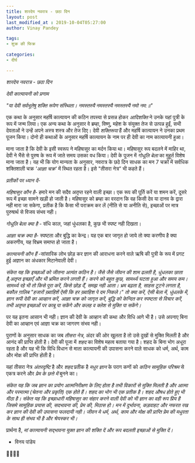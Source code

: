 ```yaml
---
title: शारदेय नवरात्र - छठा दिन
layout: post
last_modified_at : 2019-10-04T05:27:00
author: Vinay Pandey

tags:
- शुक्र की फिक्र

categories:
- दीर्घ

---
```


*शारदेय नवरात्र - छठा दिन*

*देवी कात्यायनी को प्रणाम*

_"या देवी सर्वभूतेषु शक्ति रूपेण संस्थिता।_
_नमस्तस्यै नमस्तस्यै नमस्तस्यै नमो नम:॥"_

एक कथा के अनुसार महर्षि कात्यायन की कठिन तपस्या से प्रसन्न होकर *आदिशक्ति* ने उनके यहां पुत्री के रूप में जन्म लिया। एक अन्य कथा के अनुसार वे ब्रम्हा, विष्णु, महेश के संयुक्त तेज से उत्पन्न हुईं, सभी देवताओं ने उन्हें अपने अस्त्र शस्त्र और तेज दिए। देवी *शक्तिरूपा* हैं और महर्षि कात्यायन ने उनका प्रथम पूजन किया। 
दोनो ही कथाओं के अनुसार महर्षि कात्यायन के नाम पर ही देवी का नाम कात्यायनी हुआ। 

माना जाता है कि देवी के इसी स्वरूप ने महिषासुर का मर्दन किया था। महिषासुर रूप बदलने में माहिर था, देवी ने भैंसे से पुरुष के रूप में जाते समय उसका वध किया। देवी के पूजन में *गोधूलि बेला* का मुहूर्त विशेष माना जाता है। यह भी कि योग मान्यता के अनुसार, नवरात्र के छठे दिन साधक का मन 7 चक्रों में सर्वधिक शक्तिशाली चक्र *'आज्ञा चक्र'* में स्थित रहता है। इसे "तीसरा नेत्र” भी कहते हैं।

*प्रतीकों पर ध्यान दें*- 

*महिषासुर कौन है*- हमारे मन की सदैव अतृप्त रहने वाली इच्छा। एक रूप की पूर्ति करें या शमन करें, दूसरे रूप में इच्छा सामने खड़ी हो जाती है। महिषासुर को ब्रम्हा का वरदान कि वह किसी देव या दानव के द्वारा नही मारा जा सकेगा, प्रतीक है कि कैसा भी पराक्रम कर लें (नीति से या अनीति से), इच्छाओं पर मात्र पुरुषार्थ से विजय संभव नही। 

*गोधूलि बेला क्या है* - संधि काल, जहां धुंधलका है, कुछ भी स्पष्ट नही दिखता।

*आज्ञा चक्र क्या है*- स्पष्टता और बुद्धि का केन्द्र। यह एक बार जागृत हो जाये तो क्या करणीय है क्या अकरणीय, यह विभ्रम समाप्त हो जाता है। 

*कात्यायनी कौन हैं* -सांसारिक लोभ छोड़ कर ज्ञान की आराधना करने वाले ऋषि की पुत्री के रूप में प्रगट हुई अज्ञान का अंधकार मिटानेवाली देवी। 

*संकेत यह कि इच्छाओं को जीतना अत्यंत कठिन है। जैसे जैसे जीवन की शाम ढलती है, धुंधलका छाता है,अतृप्त इच्छाएँ और भी भ्रमित करने लगती हैं। करने को बहुत कुछ, सामर्थ्य घटता हुआ और समय कम। सामर्थ्य रहे भी तो किसे पूरा करें, किसे छोड़ देँ, समझ नही आता। भ्रम बढ़ता है, साहस टूटने लगता है, बकौल ग़ालिब _"हजारों ख़्वाहिशें ऐसी कि हर ख़्वाहिश पे दम निकले।"_ तो क्या करें, ऐसी बेला में, धुंधलके में, ज्ञान रूपी देवी का आव्हान करें, आज्ञा चक्र को जागृत करें, बुद्धि को केन्दित कर स्पष्टता से विचार करें, तभी अतृप्त इच्छाओं पर काबू पा सकेंगे और कलह व क्लेश से मुक्ति पा सकेंगे।*

पर यह इतना आसान भी नही। ज्ञान की देवी के आव्हान की कथा और विधि आगे भी है। उसे अपनाए बिना देवी का आव्हान एवं आज्ञा चक्र का जागरण संभव नही। 

पुराणों के अनुसार साधक का जब *तीसरा नेत्र*, अंदर की ओर खुलता है तो उसे दुखों से मुक्ति मिलती है और आनंद की प्राप्ति होती है।  देवी की पूजा में *शहद* का विशेष महत्व बताया गया है। शहद के बिना भोग अधूरा रहता है और यह भी कि विधि विधान से माता कात्यायनी की उपासना करने वाले साधक को धर्म, अर्थ, काम और मोक्ष की प्राप्ति होती है।

यहां तीसरा नेत्र *अंतरदृष्टि* है और  *शहद* प्रतीक है *मधुर ज्ञान* के पराग कणों को *कठिन सामूहिक परिश्रम* से एकत्र करने और *प्रेम के छत्ते में* बुनने का।

*संकेत यह कि जब ज्ञान का प्रयोग आत्मनिरीक्षण के लिए होता है तभी विकारों से मुक्ति मिलती है और आत्मा और परमात्मा (चेतना और प्रकृति) एक होते हैं। शहद का भोग भी एक प्रतीक है। शहद औषध होते हुए भी मीठा है। संकेत यह कि इच्छाधारी महिषासुर का संहार करने वाली देवी को भी ज्ञान का वही रूप प्रिय है जिसमे सामूहिक प्रयास की, सदभावना की, प्रेम की, मिठास हो। मन में दुर्भावना, कड़वाहट और नफरत रख कर ज्ञान की देवी की उपासना फलदायी नही। जीवन मे धर्म, अर्थ, काम और मोक्ष की प्राप्ति प्रेम की मधुरता के साथ ही संभव भी है और श्रेयस्कर भी।*

प्रार्थना है,
*मां कात्यायनी*
*सद्भावना युक्त ज्ञान की शक्ति दें और रूप बदलती इच्छाओं से मुक्ति दें।*

- विनय पांडेय

🙏🌷🌷🙏
